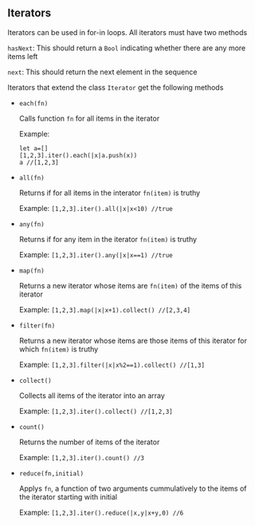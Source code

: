 ## Iterators

Iterators can be used in for-in loops. All iterators must have two methods

`hasNext`: This should return a `Bool` indicating whether there are any more items left

`next`: This should return the next element in the sequence

Iterators that extend the class `Iterator` get the following methods

* ```each(fn)```

    Calls function ```fn``` for all items in the iterator

    Example:
    ```
    let a=[]
    [1,2,3].iter().each(|x|a.push(x))
    a //[1,2,3]
    ```

* ```all(fn)```

    Returns if for all items in the interator ```fn(item)``` is truthy

    Example: ```[1,2,3].iter().all(|x|x<10) //true```

* ```any(fn)```

    Returns if for any item in the iterator ```fn(item)``` is truthy

    Example: ```[1,2,3].iter().any(|x|x==1) //true```

* ```map(fn)```

    Returns a new iterator whose items are ```fn(item)``` of the items of this iterator

    Example: ```[1,2,3].map(|x|x+1).collect() //[2,3,4]```

* ```filter(fn)```

    Returns a new iterator whose items are those items of this iterator for which ```fn(item)``` is truthy

    Example: ```[1,2,3].filter(|x|x%2==1).collect() //[1,3]```

* ```collect()```

    Collects all items of the iterator into an array

    Example: ```[1,2,3].iter().collect() //[1,2,3]```

* ```count()```

    Returns the number of items of the iterator

    Example: ```[1,2,3].iter().count() //3```

* ```reduce(fn,initial)```

    Applys ```fn```, a function of two arguments cummulatively to the items of the iterator starting with initial

    Example: ```[1,2,3].iter().reduce(|x,y|x+y,0) //6```